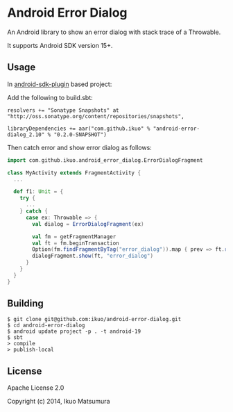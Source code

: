 # Android Error Dialog
An Android library to show an error dialog with stack trace of a Throwable.

It supports Android SDK version 15+.

## Usage
In [android-sdk-plugin](https://github.com/pfn/android-sdk-plugin) based project:

Add the following to build.sbt:
```
resolvers += "Sonatype Snapshots" at "http://oss.sonatype.org/content/repositories/snapshots",

libraryDependencies += aar("com.github.ikuo" % "android-error-dialog_2.10" % "0.2.0-SNAPSHOT")
```

Then catch error and show error dialog as follows:

```scala
import com.github.ikuo.android_error_dialog.ErrorDialogFragment

class MyActivity extends FragmentActivity {
  ...

  def f1: Unit = {
    try {
      ...
    } catch {
      case ex: Throwable => {
        val dialog = ErrorDialogFragment(ex)

        val fm = getFragmentManager
        val ft = fm.beginTransaction
        Option(fm.findFragmentByTag("error_dialog")).map { prev => ft.remove(prev) }
        dialogFragment.show(ft, "error_dialog")
      }
    }
  }
}
```

## Building

```
$ git clone git@github.com:ikuo/android-error-dialog.git
$ cd android-error-dialog
$ android update project -p . -t android-19
$ sbt
> compile
> publish-local
```

## License
Apache License 2.0

Copyright (c) 2014, Ikuo Matsumura

